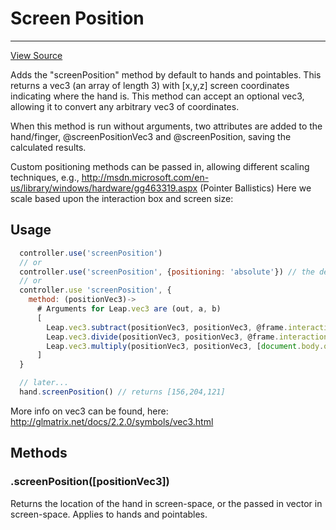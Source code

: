 # Screen Position
-----------
<a class="view-source" href="https://github.com/leapmotion/leapjs-plugins/tree/master/main/screen-position" target="_blank">View Source</a>

Adds the "screenPosition" method by default to hands and pointables.  This returns a vec3 (an array of length 3) with [x,y,z] screen coordinates indicating where the hand is.  This method can accept an optional vec3, allowing it to convert any arbitrary vec3 of coordinates.

When this method is run without arguments, two attributes are added to the hand/finger, @screenPositionVec3 and @screenPosition, saving the calculated results.

Custom positioning methods can be passed in, allowing different scaling techniques,
e.g., http://msdn.microsoft.com/en-us/library/windows/hardware/gg463319.aspx (Pointer Ballistics)
Here we scale based upon the interaction box and screen size:


## Usage

```js
  controller.use('screenPosition')
  // or
  controller.use('screenPosition', {positioning: 'absolute'}) // the default
  // or
  controller.use 'screenPosition', {
    method: (positionVec3)->
      # Arguments for Leap.vec3 are (out, a, b)
      [
        Leap.vec3.subtract(positionVec3, positionVec3, @frame.interactionBox.center)
        Leap.vec3.divide(positionVec3, positionVec3, @frame.interactionBox.size)
        Leap.vec3.multiply(positionVec3, positionVec3, [document.body.offsetWidth, document.body.offsetHeight, 0])
      ]
  }

  // later...
  hand.screenPosition() // returns [156,204,121]
```
More info on vec3 can be found, here: http://glmatrix.net/docs/2.2.0/symbols/vec3.html



## Methods

### .screenPosition([positionVec3])

Returns the location of the hand in screen-space, or the passed in vector in screen-space.
Applies to hands and pointables.
